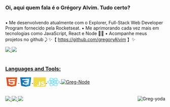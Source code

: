 ### Oi, aqui quem fala é o Grégory Alvim. Tudo certo?
##

▪ Me desenvolvendo atualmente com o Explorer, Full-Stack Web Developer Program fornecido pela Rocketseat. 
▪ Me aprimorando cada vez mais em tecnologias como JavaScript, React e Node 💛🚀
▪ Acompanhe meus projetos no github ⤸
✨【 https://github.com/gregoryAlvim 】✨

<div>
  <a href="https://github.com/DioneDev">
  <img height="160em" src="https://github-readme-stats.vercel.app/api?username=gregoryAlvim&show_icons=true&theme=chartreuse-dark&include_all_commits=true&count_private=true"/>
  <img height="160em" src="https://github-readme-stats.vercel.app/api/top-langs/?username=gregoryAlvim&layout=compact&langs_count=7&theme=chartreuse-dark"/>
</div>
 <!-- 
<div>
  <a href="https://github.com/gregoryAlvim">
  <img height="180em" src="https://github-readme-stats.vercel.app/api?username=gregoryAlvim&show_icons=true&theme=dark&include_all_commits=true&count_private=true"/>
  <img height="180em" src="https://github-readme-stats.vercel.app/api/top-langs/?username=gregoryAlvim&layout=compact&langs_count=7&theme=dark"/>
</div>
  -->
<div style="display: inline_block"><br>
  <!--   
    <img align="center" alt="Greg-Ts" height="30" width="40" src="https://raw.githubusercontent.com/devicons/devicon/master/icons/typescript/typescript-plain.svg">
    <img align="center" alt="Greg-Python" height="30" width="40" src="https://raw.githubusercontent.com/devicons/devicon/master/icons/python/python-original.svg">
    <img align="center" alt="Greg-Csharp" height="30" width="40" src="https://raw.githubusercontent.com/devicons/devicon/master/icons/csharp/csharp-original.svg">
  -->
  <h3 align="left">Languages and Tools:</h3>
  <img align="center" alt="Greg-HTML" height="30" width="40" src="https://raw.githubusercontent.com/devicons/devicon/master/icons/html5/html5-original.svg">
  <img align="center" alt="Greg-CSS" height="30" width="40" src="https://raw.githubusercontent.com/devicons/devicon/master/icons/css3/css3-original.svg">
  <img align="center" alt="Greg-Js" height="30" width="40" src="https://raw.githubusercontent.com/devicons/devicon/master/icons/javascript/javascript-plain.svg">
  <img align="center" alt="Greg-React" height="30" width="40" src="https://raw.githubusercontent.com/devicons/devicon/master/icons/react/react-original.svg">
  <img align="center" alt="Greg-Node" height="30" width="40" src="https://www.vectorlogo.zone/logos/nodejs/nodejs-icon.svg">  
</div>
  
##
  
<div> 
  <a href="https://www.linkedin.com/in/grégory-alvim/" target="_blank">
    <img src="https://img.shields.io/badge/-LinkedIn-%230077B5?style=for-the-badge&logo=linkedin&logoColor=white" target="_blank">
  </a>

  <a href = "mailto:gregori.alvim@gmail.com">
    <img src="https://img.shields.io/badge/-Gmail-%23333?style=for-the-badge&logo=gmail&logoColor=white" target="_blank">
  </a>

  <a href="https://instagram.com/gregori_alvim" target="_blank">
    <img src="https://img.shields.io/badge/-Instagram-%23E4405F?style=for-the-badge&logo=instagram&logoColor=white" target="_blank">
  </a>
  
  <img height="150vh" align="right" alt="Greg-yoda" src="https://media.giphy.com/media/ZVik7pBtu9dNS/giphy.gif">
</div>


  
